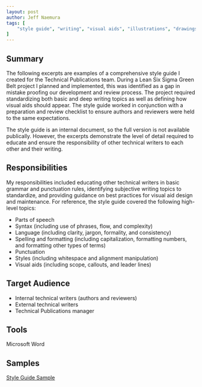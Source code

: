 ```yaml
---
layout: post
author: Jeff Naemura
tags: [
    "style guide", "writing", "visual aids", "illustrations", "drawings", "images", "microsoft", "word"
]
---
```


## Summary

The following excerpts are examples of a comprehensive style guide I created for the Technical Publications team. During a Lean Six Sigma Green Belt project I planned and implemented, this was identified as a gap in mistake proofing our development and review process. The project required standardizing both basic and deep writing topics as well as defining how visual aids should appear. The style guide worked in conjunction with a preparation and review checklist to ensure authors and reviewers were held to the same expectations.

The style guide is an internal document, so the full version is not available publically. However, the excerpts demonstrate the level of detail required to educate and ensure the responsibility of other technical writers to each other and their writing.

## Responsibilities

My responsibilities included educating other technical writers in basic grammar and punctuation rules, identifying subjective writing topics to standardize, and providing guidance on best practices for visual aid design and maintenance. For reference, the style guide covered the following high-level topics:
* Parts of speech
* Syntax (including use of phrases, flow, and complexity)
* Language (including clarity, jargon, formality, and consistency)
* Spelling and formatting (including capitalization, formatting numbers, and formatting other types of terms)
* Punctuation
* Styles (including whitespace and alignment manipulation)
* Visual aids (including scope, callouts, and leader lines)

## Target Audience

* Internal technical writers (authors and reviewers)
* External technical writers
* Technical Publications manager

## Tools

Microsoft Word

## Samples

[Style Guide Sample](/images/style_guide_redacted.pdf)
